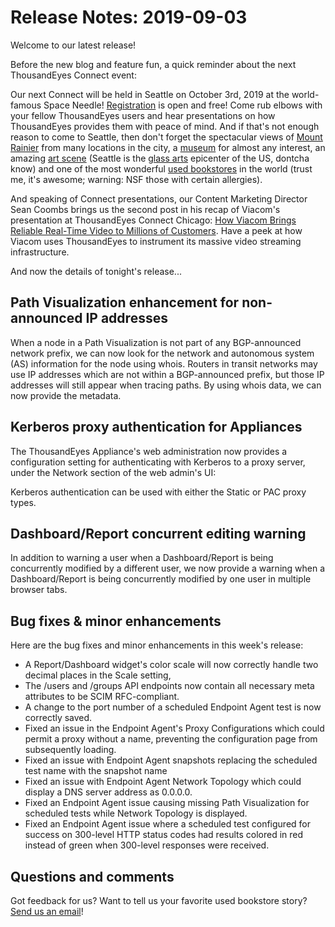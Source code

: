 # Release Notes: 2019-09-03

Welcome to our latest release!

Before the new blog and feature fun, a quick reminder about the next ThousandEyes Connect event:

Our next Connect will be held in Seattle on October 3rd, 2019 at the world-famous Space Needle! [Registration](https://www.thousandeyes.com/events/connect/seattle-2019) is open and free! Come rub elbows with your fellow ThousandEyes users and hear presentations on how ThousandEyes provides them with peace of mind. And if that's not enough reason to come to Seattle, then don't forget the spectacular views of [Mount Rainier](https://www.nps.gov/mora/planyourvisit/images/mountseries2rainierlentics-1-26-2011sdredmaneatvilwa_web.jpeg?maxwidth=1200&maxheight=1200&autorotate=false) from many locations in the city, a [museum](https://en.wikipedia.org/wiki/List_of_museums_in_Seattle) for almost any interest, an amazing [art scene](https://en.wikipedia.org/wiki/Arts_in_Seattle) \(Seattle is the [glass arts](https://www.seattlemag.com/article/how-seattle-became-epicenter-glass-art) epicenter of the US, dontcha know\) and one of the most wonderful [used bookstores](http://www.twicesoldtales.com/) in the world \(trust me, it's awesome; warning: NSF those with certain allergies\).

And speaking of Connect presentations, our Content Marketing Director Sean Coombs brings us the second post in his recap of Viacom's presentation at ThousandEyes Connect Chicago: [How Viacom Brings Reliable Real-Time Video to Millions of Customers](https://blog.thousandeyes.com/how-viacom-brings-reliable-real-time-video-to-millions-of-customers/). Have a peek at how Viacom uses ThousandEyes to instrument its massive video streaming infrastructure.

And now the details of tonight's release...

## Path Visualization enhancement for non-announced IP addresses

When a node in a Path Visualization is not part of any BGP-announced network prefix, we can now look for the network and autonomous system \(AS\) information for the node using whois. Routers in transit networks may use IP addresses which are not within a BGP-announced prefix, but those IP addresses will still appear when tracing paths. By using whois data, we can now provide the metadata.

## Kerberos proxy authentication for Appliances

The ThousandEyes Appliance's web administration now provides a configuration setting for authenticating with Kerberos to a proxy server, under the Network section of the web admin's UI:

Kerberos authentication can be used with either the Static or PAC proxy types.

## Dashboard/Report concurrent editing warning

In addition to warning a user when a Dashboard/Report is being concurrently modified by a different user, we now provide a warning when a Dashboard/Report is being concurrently modified by one user in multiple browser tabs.

## Bug fixes & minor enhancements

Here are the bug fixes and minor enhancements in this week's release:

* A Report/Dashboard widget's color scale will now correctly handle two decimal places in the Scale setting,
* The /users and /groups API endpoints now contain all necessary meta attributes to be SCIM RFC-compliant.
* A change to the port number of a scheduled Endpoint Agent test is now correctly saved.
* Fixed an issue in the Endpoint Agent's Proxy Configurations which could permit a proxy without a name, preventing the configuration page from subsequently loading.
* Fixed an issue with Endpoint Agent snapshots replacing the scheduled test name with the snapshot name
* Fixed an issue with Endpoint Agent Network Topology which could display a DNS server address as 0.0.0.0.
* Fixed an Endpoint Agent issue causing missing Path Visualization for scheduled tests while Network Topology is displayed.
* Fixed an Endpoint Agent issue where a scheduled test configured for success on 300-level HTTP status codes had results colored in red instead of green when 300-level responses were received.

## Questions and comments

Got feedback for us? Want to tell us your favorite used bookstore story? [Send us an email](mailto:support@thousandeyes.com?subject=2019-09-03+Release+Update)!

